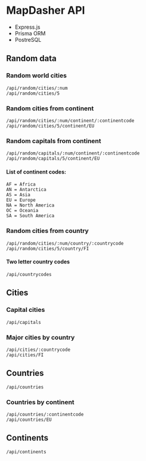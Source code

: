 # MapDasher API

* Express.js
* Prisma ORM
* PostreSQL

## Random data

### Random world cities

    /api/random/cities/:num   
    /api/random/cities/5  

### Random cities from continent

    /api/random/cities/:num/continent/:continentcode
    /api/random/cities/5/continent/EU

### Random capitals from continent

    /api/random/capitals/:num/continent/:continentcode
    /api/random/capitals/5/continent/EU

#### List of continent codes: 
 
    AF = Africa  
    AN = Antarctica   
    AS = Asia   
    EU = Europe   
    NA = North America   
    OC = Oceania   
    SA = South America   

### Random cities from country

    /api/random/cities/:num/country/:countrycode
    /api/random/cities/5/country/FI

#### Two letter country codes

    /api/countrycodes

## Cities

### Capital cities

    /api/capitals   

### Major cities by country

    /api/cities/:countrycode   
    /api/cities/FI

## Countries

    /api/countries

### Countries by continent 

    /api/countries/:continentcode
    /api/countries/EU

## Continents

    /api/continents  

